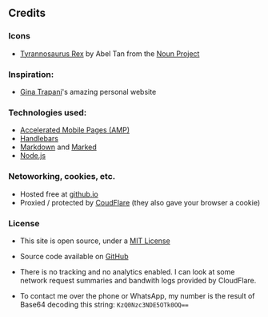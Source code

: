 ## Credits

### Icons

- [Tyrannosaurus Rex](https://thenounproject.com/term/tyrannosaurus-rex/375751/) by Abel Tan from the [Noun Project](https://thenounproject.com)

### Inspiration:

- [Gina Trapani](https://ginatrapani.org/)'s amazing personal website

### Technologies used:

- [Accelerated Mobile Pages (AMP)](https://www.ampproject.org/)
- [Handlebars](http://handlebarsjs.com/)
- [Markdown](https://daringfireball.net/projects/markdown/) and [Marked](https://github.com/markedjs/marked)
- [Node.js](https://nodejs.org)

### Netoworking, cookies, etc.

- Hosted free at [github.io](https://pages.github.com/)
- Proxied / protected by [CoudFlare](https://cloudflare.com/) (they also gave your browser a cookie)

### License

- This site is open source, under a [MIT License](https://opensource.org/licenses/MIT)
- Source code available on [GitHub](https://github.com/cdinu/cdinu.github.io)

- There is no tracking and no analytics enabled. I can look at some network request summaries and bandwith logs provided by CloudFlare.
- To contact me over the phone or WhatsApp, my number is the result of Base64 decoding this string: `KzQ0Nzc3NDE5OTk0OQ==`

